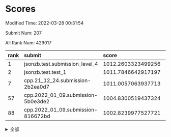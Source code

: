 # Scores

Modified Time: 2022-03-28 00:31:54

Submit Num: 207

All Rank Num: 429017

| rank |               submit               |       score        |       sigma        | pk_num |
| :--- | :--------------------------------- | :----------------- | :----------------- | :----- |
| 1    | jsonzb.test.submission_level_4     | 1012.2603323499256 | 0.8244741264978601 | 8290   |
| 2    | jsonzb.test.test_1                 | 1011.7846642917197 | 0.7916160325895517 | 8294   |
| 7    | cpp.21_12_24.submission-2b2ea0d7   | 1011.0057063937713 | 0.775265351666077  | 8287   |
| 57   | cpp.2022_01_09.submission-5b0e3de2 | 1004.8300519437324 | 0.7188986810559466 | 8286   |
| 88   | cpp.2022_01_09.submission-816672bd | 1002.8239977527721 | 0.7210512305189724 | 8287   |


<details>
<summary>全部</summary>

| rank |                 submit                 |       score        |       sigma        | pk_num |
| :--- | :------------------------------------- | :----------------- | :----------------- | :----- |
| 1    | jsonzb.test.submission_level_4         | 1012.2603323499256 | 0.8244741264978601 | 8290   |
| 2    | jsonzb.test.test_1                     | 1011.7846642917197 | 0.7916160325895517 | 8294   |
| 3    | gobigger.level_3.submission_level_3_37 | 1011.7086680177746 | 0.8117099600881208 | 8288   |
| 4    | gobigger.level_3.submission_level_3_30 | 1011.5940899891176 | 0.7925038398791366 | 8292   |
| 5    | gobigger.level_3.submission_level_3_48 | 1011.4096607159489 | 0.76874778703786   | 8291   |
| 6    | gobigger.level_3.submission_level_3_10 | 1011.0578304984066 | 0.7795255888476557 | 8290   |
| 7    | cpp.21_12_24.submission-2b2ea0d7       | 1011.0057063937713 | 0.775265351666077  | 8287   |
| 8    | gobigger.level_3.submission_level_3_2  | 1010.9695876131417 | 0.7745833922557978 | 8288   |
| 9    | gobigger.level_3.submission_level_3_33 | 1010.9295603066827 | 0.7727578855009745 | 8283   |
| 10   | gobigger.level_3.submission_level_3_19 | 1010.8565713487984 | 0.7680551466492229 | 8285   |
| 11   | gobigger.level_3.submission_level_3_21 | 1010.8234646005095 | 0.7712683115153223 | 8296   |
| 12   | gobigger.level_3.submission_level_3_11 | 1010.7827783128765 | 0.770322549482008  | 8292   |
| 13   | gobigger.level_3.submission_level_3_42 | 1010.7652718389066 | 0.7617309685582182 | 8287   |
| 14   | gobigger.level_3.submission_level_3_8  | 1010.7271957445577 | 0.7867541165818996 | 8290   |
| 15   | gobigger.level_3.submission_level_3_22 | 1010.68383728454   | 0.7734199928526505 | 8291   |
| 16   | gobigger.level_3.submission_level_3_34 | 1010.5615733312494 | 0.7538619651533291 | 8289   |
| 17   | gobigger.level_3.submission_level_3_44 | 1010.5240518426549 | 0.7709549958188994 | 8284   |
| 18   | gobigger.level_3.submission_level_3_31 | 1010.4513874775556 | 0.795257251376224  | 8290   |
| 19   | gobigger.level_3.submission_level_3_6  | 1010.4223683930197 | 0.782086671488987  | 8289   |
| 20   | gobigger.level_3.submission_level_3_0  | 1010.4172128785742 | 0.7642143798553312 | 8289   |
| 21   | gobigger.level_3.submission_level_3_38 | 1010.3802211513652 | 0.7558701176945234 | 8293   |
| 22   | gobigger.level_3.submission_level_3_28 | 1010.3472450391192 | 0.7397080471699742 | 8288   |
| 23   | gobigger.level_3.submission_level_3_13 | 1010.2806629691624 | 0.7620976960765075 | 8290   |
| 24   | gobigger.level_3.submission_level_3_49 | 1010.2551776713815 | 0.7595405627571467 | 8286   |
| 25   | gobigger.level_3.submission_level_3_25 | 1010.2455563414295 | 0.7644749533479167 | 8295   |
| 26   | gobigger.level_3.submission_level_3_9  | 1010.1306026761285 | 0.7591605901966133 | 8284   |
| 27   | gobigger.level_3.submission_level_3_47 | 1010.1207568016429 | 0.7581730173905451 | 8294   |
| 28   | gobigger.level_3.submission_level_3_16 | 1010.0826812969218 | 0.7523486325170582 | 8290   |
| 29   | gobigger.level_3.submission_level_3_20 | 1010.0762191052623 | 0.7791936712612005 | 8289   |
| 30   | gobigger.level_3.submission_level_3_39 | 1010.0445036094234 | 0.7525233829456395 | 8290   |
| 31   | gobigger.level_3.submission_level_3_27 | 1010.0118176251591 | 0.758110922469206  | 8290   |
| 32   | gobigger.level_3.submission_level_3_17 | 1009.9860369783577 | 0.7502353520088018 | 8291   |
| 33   | gobigger.level_3.submission_level_3_24 | 1009.9801859951536 | 0.7548774136496554 | 8290   |
| 34   | gobigger.level_3.submission_level_3_46 | 1009.9576517392189 | 0.7560781828792291 | 8289   |
| 35   | gobigger.level_3.submission_level_3_36 | 1009.9542625227646 | 0.7441141099013987 | 8291   |
| 36   | gobigger.level_3.submission_level_3_1  | 1009.7552957898639 | 0.7543836543965096 | 8287   |
| 37   | gobigger.level_3.submission_level_3_23 | 1009.717902593381  | 0.7496266969768539 | 8286   |
| 38   | gobigger.level_3.submission_level_3_3  | 1009.6886596468643 | 0.7585724866440295 | 8300   |
| 39   | gobigger.level_3.submission_level_3_40 | 1009.6193483847629 | 0.767678104887172  | 8296   |
| 40   | gobigger.level_3.submission_level_3_45 | 1009.6175938738631 | 0.7609327950314583 | 8293   |
| 41   | gobigger.level_3.submission_level_3_26 | 1009.5972458030926 | 0.7419882672967592 | 8288   |
| 42   | gobigger.level_3.submission_level_3_18 | 1009.5416091348914 | 0.7716937908360739 | 8288   |
| 43   | gobigger.level_3.submission_level_3_43 | 1009.406449438217  | 0.7481348913623143 | 8289   |
| 44   | gobigger.level_3.submission_level_3_41 | 1009.3871726284698 | 0.755365115550174  | 8294   |
| 45   | gobigger.level_3.submission_level_3_7  | 1009.3144636890518 | 0.7745936034465633 | 8290   |
| 46   | gobigger.level_3.submission_level_3_15 | 1009.2723736845002 | 0.7484526598319375 | 8293   |
| 47   | gobigger.level_3.submission_level_3_5  | 1009.2453590611856 | 0.7404482762116892 | 8291   |
| 48   | gobigger.level_3.submission_level_3_29 | 1009.2162504552906 | 0.7377490869055419 | 8287   |
| 49   | gobigger.level_3.submission_level_3_4  | 1009.0677355394619 | 0.7448788010125238 | 8292   |
| 50   | gobigger.level_3.submission_level_3_35 | 1008.9167805430293 | 0.7480285947884996 | 8290   |
| 51   | gobigger.level_3.submission_level_3_14 | 1008.8020550825473 | 0.739087384522034  | 8290   |
| 52   | gobigger.level_3.submission_level_3_32 | 1008.6781619275382 | 0.7452907148183796 | 8289   |
| 53   | gobigger.level_3.submission_level_3_12 | 1008.5067832395085 | 0.7701561492650931 | 8286   |
| 54   | gobigger.level_1.submission_level_1_8  | 1005.6557134443101 | 0.7268986438580052 | 8292   |
| 55   | gobigger.level_1.submission_level_1_21 | 1005.1117562258843 | 0.7202841485333654 | 8290   |
| 56   | gobigger.level_1.submission_level_1_23 | 1005.0142317381803 | 0.7132815405298613 | 8291   |
| 57   | cpp.2022_01_09.submission-5b0e3de2     | 1004.8300519437324 | 0.7188986810559466 | 8286   |
| 58   | gobigger.level_1.submission_level_1_36 | 1004.6655101224686 | 0.7087577081556006 | 8285   |
| 59   | gobigger.level_1.submission_level_1_35 | 1004.5649259469831 | 0.7138445944209203 | 8289   |
| 60   | gobigger.level_1.submission_level_1_12 | 1004.5341095225175 | 0.7244602285829392 | 8288   |
| 61   | gobigger.level_1.submission_level_1_1  | 1004.4916689658146 | 0.717709612704238  | 8295   |
| 62   | gobigger.level_1.submission_level_1_2  | 1004.4327418821338 | 0.7189912027685657 | 8286   |
| 63   | gobigger.level_1.submission_level_1_34 | 1004.3801493196676 | 0.7267086102130978 | 8292   |
| 64   | gobigger.level_1.submission_level_1_22 | 1004.2890193799764 | 0.7183424460352129 | 8293   |
| 65   | gobigger.level_1.submission_level_1_45 | 1003.8707124079708 | 0.7099298323778087 | 8292   |
| 66   | gobigger.level_1.submission_level_1_13 | 1003.7682830691472 | 0.7122429600712594 | 8290   |
| 67   | gobigger.level_1.submission_level_1_5  | 1003.705918998121  | 0.7206751654717959 | 8297   |
| 68   | gobigger.level_1.submission_level_1_25 | 1003.6887193852056 | 0.7159043377944909 | 8295   |
| 69   | gobigger.level_1.submission_level_1_41 | 1003.6770427318272 | 0.7207282650090243 | 8293   |
| 70   | gobigger.level_1.submission_level_1_37 | 1003.6769502593584 | 0.7175740834513473 | 8291   |
| 71   | gobigger.level_1.submission_level_1_24 | 1003.5864231572754 | 0.72789094797556   | 8291   |
| 72   | gobigger.level_1.submission_level_1_44 | 1003.5738356427235 | 0.71607816814385   | 8288   |
| 73   | gobigger.level_1.submission_level_1_39 | 1003.5178809588172 | 0.7188751319563126 | 8285   |
| 74   | gobigger.level_1.submission_level_1_15 | 1003.4334409862993 | 0.7118555580612362 | 8293   |
| 75   | gobigger.level_1.submission_level_1_33 | 1003.4166689039199 | 0.712953899822339  | 8293   |
| 76   | gobigger.level_1.submission_level_1_30 | 1003.3830509923358 | 0.7166564282789449 | 8293   |
| 77   | gobigger.level_1.submission_level_1_32 | 1003.3365952104944 | 0.7251974360318008 | 8290   |
| 78   | gobigger.level_1.submission_level_1_38 | 1003.3065061029116 | 0.7296262910868349 | 8291   |
| 79   | gobigger.level_1.submission_level_1_4  | 1003.2864932679568 | 0.7209970615413253 | 8288   |
| 80   | gobigger.level_1.submission_level_1_7  | 1003.2219937142136 | 0.715787840686333  | 8293   |
| 81   | gobigger.level_1.submission_level_1_47 | 1003.2131774135479 | 0.7176113312086686 | 8293   |
| 82   | gobigger.level_1.submission_level_1_3  | 1003.1667699404608 | 0.7095743707862432 | 8291   |
| 83   | gobigger.level_1.submission_level_1_46 | 1003.0771981737604 | 0.7195742068902324 | 8294   |
| 84   | gobigger.level_1.submission_level_1_0  | 1003.054306047179  | 0.7146009954393666 | 8290   |
| 85   | gobigger.level_1.submission_level_1_9  | 1002.9770545517875 | 0.7204152531809201 | 8293   |
| 86   | gobigger.level_1.submission_level_1_6  | 1002.9259952828322 | 0.7097650078662656 | 8289   |
| 87   | gobigger.level_1.submission_level_1_20 | 1002.9231527943348 | 0.7155813083464128 | 8287   |
| 88   | cpp.2022_01_09.submission-816672bd     | 1002.8239977527721 | 0.7210512305189724 | 8287   |
| 89   | gobigger.level_1.submission_level_1_31 | 1002.7900283404283 | 0.7039288428257604 | 8292   |
| 90   | gobigger.level_1.submission_level_1_18 | 1002.7488677280628 | 0.7122686582951687 | 8290   |
| 91   | gobigger.level_1.submission_level_1_48 | 1002.5968378998961 | 0.7093137633507899 | 8288   |
| 92   | gobigger.level_1.submission_level_1_11 | 1002.5871455182088 | 0.714967410387053  | 8285   |
| 93   | gobigger.level_1.submission_level_1_28 | 1002.574054502868  | 0.7058701790602042 | 8293   |
| 94   | gobigger.level_1.submission_level_1_17 | 1002.5598425982179 | 0.7271591858740625 | 8293   |
| 95   | gobigger.level_1.submission_level_1_16 | 1002.5524907686181 | 0.7206614162565727 | 8292   |
| 96   | gobigger.level_1.submission_level_1_40 | 1002.5344570403297 | 0.7108602842951287 | 8289   |
| 97   | gobigger.level_1.submission_level_1_14 | 1002.5075574813728 | 0.7081454464547134 | 8293   |
| 98   | gobigger.level_1.submission_level_1_10 | 1002.4387078776406 | 0.7089503617844117 | 8291   |
| 99   | gobigger.level_1.submission_level_1_29 | 1002.2838901944099 | 0.7115032673923453 | 8292   |
| 100  | gobigger.level_1.submission_level_1_43 | 1002.1563275121213 | 0.7213037245042914 | 8289   |
| 101  | gobigger.level_1.submission_level_1_27 | 1002.1560680488368 | 0.7081954995343734 | 8287   |
| 102  | gobigger.level_1.submission_level_1_49 | 1002.0446611337063 | 0.7090254251645618 | 8290   |
| 103  | gobigger.level_1.submission_level_1_42 | 1001.863674417563  | 0.7121925130277579 | 8290   |
| 104  | gobigger.level_1.submission_level_1_26 | 1001.8130957225375 | 0.7121687536240997 | 8287   |
| 105  | gobigger.level_1.submission_level_1_19 | 1001.5998102963431 | 0.7103196536787952 | 8292   |
| 106  | gobigger.random.submission_random_27   | 997.7511308662947  | 0.7065794652249139 | 8288   |
| 107  | gobigger.random.submission_random_8    | 997.4150378345677  | 0.7127881958248417 | 8290   |
| 108  | gobigger.random.submission_random_41   | 997.3915218118075  | 0.6996957116349024 | 8290   |
| 109  | gobigger.random.submission_random_12   | 997.1308328863149  | 0.7140636515833372 | 8289   |
| 110  | gobigger.random.submission_random_44   | 997.0486320472377  | 0.710046976140699  | 8295   |
| 111  | gobigger.random.submission_random_49   | 996.9328572135893  | 0.7071135117570095 | 8294   |
| 112  | gobigger.random.submission_random_30   | 996.9211763910295  | 0.7192397498126101 | 8286   |
| 113  | gobigger.random.submission_random_19   | 996.9131978337955  | 0.7060922880620683 | 8293   |
| 114  | gobigger.random.submission_random_4    | 996.8618502955983  | 0.7008902840931142 | 8291   |
| 115  | gobigger.random.submission_random_35   | 996.7243413702719  | 0.698815750650716  | 8289   |
| 116  | gobigger.random.submission_random_34   | 996.6811982670067  | 0.7164846855513276 | 8288   |
| 117  | gobigger.random.submission_random_11   | 996.6495460180942  | 0.7062199783648009 | 8287   |
| 118  | gobigger.random.submission_random_16   | 996.6057869964819  | 0.6998372723332785 | 8289   |
| 119  | gobigger.random.submission_random_9    | 996.5169865184024  | 0.7173258044385469 | 8291   |
| 120  | gobigger.random.submission_random_17   | 996.4749044736011  | 0.7049558475682792 | 8295   |
| 121  | gobigger.random.submission_random_45   | 996.3916237567825  | 0.7059042901803165 | 8287   |
| 122  | gobigger.random.submission_random_7    | 996.3708544427724  | 0.7051474353023266 | 8294   |
| 123  | gobigger.random.submission_random_14   | 996.2982444983069  | 0.7014508047723537 | 8288   |
| 124  | gobigger.random.submission_random_10   | 996.1894115666996  | 0.7168725068807746 | 8294   |
| 125  | gobigger.random.submission_random_48   | 996.1615942254125  | 0.7126514447692185 | 8288   |
| 126  | gobigger.random.submission_random_21   | 996.1168044995717  | 0.7135068029998272 | 8292   |
| 127  | gobigger.random.submission_random_28   | 996.1044424980051  | 0.7046339194534631 | 8288   |
| 128  | gobigger.random.submission_random_2    | 996.0607628671355  | 0.7073112660042151 | 8294   |
| 129  | gobigger.random.submission_random_13   | 995.8808870745482  | 0.7069645378131666 | 8295   |
| 130  | gobigger.random.submission_random_24   | 995.8731046086604  | 0.7148630763324079 | 8288   |
| 131  | gobigger.random.submission_random_46   | 995.8563405205359  | 0.7069773140068519 | 8286   |
| 132  | gobigger.random.submission_random_26   | 995.8450575288891  | 0.7166111449122445 | 8292   |
| 133  | gobigger.random.submission_random_38   | 995.8068597812963  | 0.708500456340533  | 8286   |
| 134  | gobigger.random.submission_random_36   | 995.780413805061   | 0.72274991574802   | 8289   |
| 135  | gobigger.random.submission_random_6    | 995.7716579361576  | 0.7114223764582395 | 8292   |
| 136  | gobigger.random.submission_random_39   | 995.755749669527   | 0.6979350771619348 | 8293   |
| 137  | gobigger.random.submission_random_0    | 995.7418106768857  | 0.7133559052619812 | 8290   |
| 138  | gobigger.random.submission_random_31   | 995.6128048817726  | 0.6995912029821578 | 8291   |
| 139  | gobigger.random.submission_random_15   | 995.5498852194024  | 0.7130462611982636 | 8286   |
| 140  | gobigger.random.submission_random_32   | 995.5202130101937  | 0.7109545690860287 | 8287   |
| 141  | gobigger.random.submission_random_43   | 995.4917918529142  | 0.7194777264537106 | 8293   |
| 142  | gobigger.random.submission_random_37   | 995.4628599079097  | 0.6926247894798623 | 8290   |
| 143  | gobigger.random.submission_random_33   | 995.4239832119388  | 0.7192768294065579 | 8292   |
| 144  | gobigger.random.submission_random_23   | 995.3804338977449  | 0.7053199669164754 | 8291   |
| 145  | gobigger.random.submission_random_29   | 995.3403609606797  | 0.7144000774761237 | 8285   |
| 146  | gobigger.random.submission_random_42   | 995.2502939649094  | 0.7080300321089389 | 8290   |
| 147  | gobigger.random.submission_random_20   | 995.2501137378567  | 0.7054871826923034 | 8287   |
| 148  | gobigger.random.submission_random_25   | 995.2099368642989  | 0.7204737559266571 | 8287   |
| 149  | gobigger.random.submission_random_1    | 995.1898542130347  | 0.7018315993012784 | 8286   |
| 150  | gobigger.random.submission_random_18   | 995.064573758304   | 0.7208745429997705 | 8292   |
| 151  | gobigger.random.submission_random_47   | 995.0401623880072  | 0.7082832607288146 | 8290   |
| 152  | gobigger.random.submission_random_40   | 995.0192127868337  | 0.7234148745368432 | 8292   |
| 153  | gobigger.level_2.submission_level_2_9  | 994.52564405661    | 0.7138823671427056 | 8292   |
| 154  | gobigger.random.submission_random_5    | 994.507566656139   | 0.7212760998696989 | 8289   |
| 155  | gobigger.random.submission_random_3    | 994.2929670853331  | 0.736209961436982  | 8290   |
| 156  | gobigger.random.submission_random_22   | 994.2530048157979  | 0.7249253849942151 | 8291   |
| 157  | gobigger.level_2.submission_level_2_27 | 994.2225688238506  | 0.7217238634917092 | 8288   |
| 158  | gobigger.level_2.submission_level_2_43 | 994.1715902192645  | 0.7319536285163629 | 8295   |
| 159  | gobigger.level_2.submission_level_2_2  | 994.0291368248398  | 0.7309708614880918 | 8290   |
| 160  | gobigger.level_2.submission_level_2_25 | 993.9167788849721  | 0.7240887341847375 | 8294   |
| 161  | gobigger.level_2.submission_level_2_12 | 993.6130446876556  | 0.7482592221929494 | 8287   |
| 162  | gobigger.level_2.submission_level_2_29 | 993.2535784665959  | 0.7224448824663222 | 8289   |
| 163  | gobigger.level_2.submission_level_2_46 | 993.1236460555032  | 0.7335190568052475 | 8287   |
| 164  | gobigger.level_2.submission_level_2_6  | 993.0313449656056  | 0.7434603039476135 | 8286   |
| 165  | gobigger.level_2.submission_level_2_10 | 993.0128415817259  | 0.7464139988308108 | 8291   |
| 166  | gobigger.level_2.submission_level_2_36 | 992.9768825832898  | 0.746089572000144  | 8292   |
| 167  | gobigger.level_2.submission_level_2_32 | 992.9229977186505  | 0.7273458483525306 | 8289   |
| 168  | gobigger.level_2.submission_level_2_8  | 992.8963836776051  | 0.7346147270107383 | 8291   |
| 169  | gobigger.level_2.submission_level_2_28 | 992.8849842371502  | 0.7379171613532045 | 8287   |
| 170  | gobigger.level_2.submission_level_2_16 | 992.8642258012366  | 0.740028900020109  | 8290   |
| 171  | gobigger.level_2.submission_level_2_19 | 992.8570551124903  | 0.7425932926798384 | 8292   |
| 172  | gobigger.level_2.submission_level_2_1  | 992.7474297839161  | 0.7502817563599914 | 8292   |
| 173  | gobigger.level_2.submission_level_2_21 | 992.6643631271788  | 0.7526493938517324 | 8292   |
| 174  | gobigger.level_2.submission_level_2_37 | 992.6456451347051  | 0.7493507420035868 | 8292   |
| 175  | gobigger.level_2.submission_level_2_44 | 992.6200529936702  | 0.7330469522217191 | 8292   |
| 176  | gobigger.level_2.submission_level_2_45 | 992.5890204171368  | 0.7489175906843488 | 8289   |
| 177  | gobigger.level_2.submission_level_2_31 | 992.4052220861611  | 0.739255968698637  | 8289   |
| 178  | gobigger.level_2.submission_level_2_49 | 992.3059877592386  | 0.7563702360484912 | 8290   |
| 179  | gobigger.level_2.submission_level_2_30 | 992.2986698129516  | 0.746910871371529  | 8294   |
| 180  | gobigger.level_2.submission_level_2_33 | 992.0187179182209  | 0.7447736594768165 | 8292   |
| 181  | gobigger.level_2.submission_level_2_20 | 992.0045072956366  | 0.7612964979098628 | 8288   |
| 182  | gobigger.level_2.submission_level_2_3  | 992.0001626627619  | 0.7635763364124627 | 8293   |
| 183  | gobigger.level_2.submission_level_2_38 | 991.9845150800725  | 0.7543144466652043 | 8293   |
| 184  | gobigger.level_2.submission_level_2_39 | 991.9488005504865  | 0.7465651671940582 | 8287   |
| 185  | gobigger.level_2.submission_level_2_48 | 991.9074005635691  | 0.7407500004629779 | 8292   |
| 186  | gobigger.level_2.submission_level_2_42 | 991.8964865980903  | 0.7519788827347903 | 8290   |
| 187  | gobigger.level_2.submission_level_2_17 | 991.7400067404242  | 0.7268371913969068 | 8287   |
| 188  | gobigger.level_2.submission_level_2_5  | 991.6885842134968  | 0.7401610475445254 | 8292   |
| 189  | gobigger.level_2.submission_level_2_23 | 991.6642883174726  | 0.7455867159428352 | 8292   |
| 190  | gobigger.level_2.submission_level_2_35 | 991.6193114244667  | 0.7702241582638241 | 8290   |
| 191  | gobigger.level_2.submission_level_2_13 | 991.5985900740774  | 0.7614133236830862 | 8291   |
| 192  | gobigger.level_2.submission_level_2_34 | 991.5966359692416  | 0.7548279307181575 | 8292   |
| 193  | gobigger.level_2.submission_level_2_18 | 991.5065743451421  | 0.739169723877013  | 8293   |
| 194  | gobigger.level_2.submission_level_2_22 | 991.2769197128791  | 0.7759659798473018 | 8293   |
| 195  | gobigger.level_2.submission_level_2_41 | 991.2059812995158  | 0.7568055844477573 | 8286   |
| 196  | gobigger.level_2.submission_level_2_0  | 991.2010778124081  | 0.7637527771132977 | 8296   |
| 197  | gobigger.level_2.submission_level_2_15 | 991.1408558902821  | 0.7497215488451549 | 8292   |
| 198  | gobigger.level_2.submission_level_2_24 | 991.135600129864   | 0.7602815565104702 | 8294   |
| 199  | gobigger.level_2.submission_level_2_26 | 991.0796433246097  | 0.7792615337326245 | 8291   |
| 200  | gobigger.level_2.submission_level_2_4  | 991.0389745395627  | 0.7538301876758431 | 8292   |
| 201  | gobigger.level_2.submission_level_2_47 | 990.8711979824042  | 0.7495960819116102 | 8291   |
| 202  | gobigger.level_2.submission_level_2_7  | 990.7362003430437  | 0.7529658399487978 | 8288   |
| 203  | gobigger.level_2.submission_level_2_40 | 990.5294345095698  | 0.7710272917429235 | 8289   |
| 204  | gobigger.level_2.submission_level_2_14 | 989.8906067553479  | 0.7427232580658163 | 8286   |
| 205  | gobigger.level_2.submission_level_2_11 | 989.4583955972838  | 0.7662417896159038 | 8285   |
| 206  | gobigger.none.submission_none_0        | 977.4205967546574  | 1.4076844963645225 | 8289   |
| 207  | gobigger.none.submission_none_1        | 975.6449485470016  | 1.528626357872801  | 8286   |

</details>